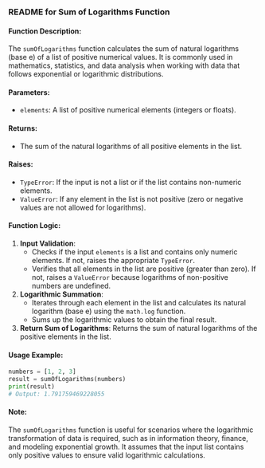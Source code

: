 ### README for Sum of Logarithms Function

#### Function Description:
The `sumOfLogarithms` function calculates the sum of natural logarithms (base e) of a list of positive numerical values. It is commonly used in mathematics, statistics, and data analysis when working with data that follows exponential or logarithmic distributions.

#### Parameters:
- `elements`: A list of positive numerical elements (integers or floats).

#### Returns:
- The sum of the natural logarithms of all positive elements in the list.

#### Raises:
- `TypeError`: If the input is not a list or if the list contains non-numeric elements.
- `ValueError`: If any element in the list is not positive (zero or negative values are not allowed for logarithms).

#### Function Logic:
1. **Input Validation**: 
   - Checks if the input `elements` is a list and contains only numeric elements. If not, raises the appropriate `TypeError`.
   - Verifies that all elements in the list are positive (greater than zero). If not, raises a `ValueError` because logarithms of non-positive numbers are undefined.
2. **Logarithmic Summation**:
   - Iterates through each element in the list and calculates its natural logarithm (base e) using the `math.log` function.
   - Sums up the logarithmic values to obtain the final result.
3. **Return Sum of Logarithms**: Returns the sum of natural logarithms of the positive elements in the list.

#### Usage Example:
```python
numbers = [1, 2, 3]
result = sumOfLogarithms(numbers)
print(result)
# Output: 1.791759469228055
```

#### Note:
The `sumOfLogarithms` function is useful for scenarios where the logarithmic transformation of data is required, such as in information theory, finance, and modeling exponential growth. It assumes that the input list contains only positive values to ensure valid logarithmic calculations.